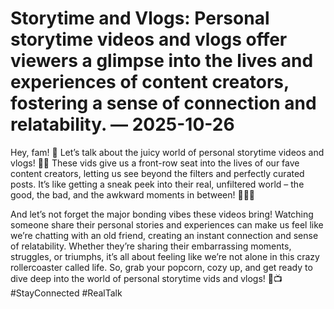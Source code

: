 # Storytime and Vlogs: Personal storytime videos and vlogs offer viewers a glimpse into the lives and experiences of content creators, fostering a sense of connection and relatability. — 2025-10-26

Hey, fam! 🌟 Let’s talk about the juicy world of personal storytime videos and vlogs! 🎥✨ These vids give us a front-row seat into the lives of our fave content creators, letting us see beyond the filters and perfectly curated posts. It’s like getting a sneak peek into their real, unfiltered world – the good, the bad, and the awkward moments in between! 🙌🏼💖

And let’s not forget the major bonding vibes these videos bring! Watching someone share their personal stories and experiences can make us feel like we’re chatting with an old friend, creating an instant connection and sense of relatability. Whether they’re sharing their embarrassing moments, struggles, or triumphs, it’s all about feeling like we’re not alone in this crazy rollercoaster called life. So, grab your popcorn, cozy up, and get ready to dive deep into the world of personal storytime vids and vlogs! 🍿📺 #StayConnected #RealTalk
